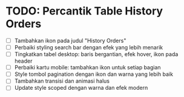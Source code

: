 # TODO: Percantik Table History Orders

- [ ] Tambahkan ikon pada judul "History Orders"
- [ ] Perbaiki styling search bar dengan efek yang lebih menarik
- [ ] Tingkatkan tabel desktop: baris bergantian, efek hover, ikon pada header
- [ ] Perbaiki kartu mobile: tambahkan ikon untuk setiap bagian
- [ ] Style tombol pagination dengan ikon dan warna yang lebih baik
- [ ] Tambahkan transisi dan animasi halus
- [ ] Update style scoped dengan warna dan efek modern
